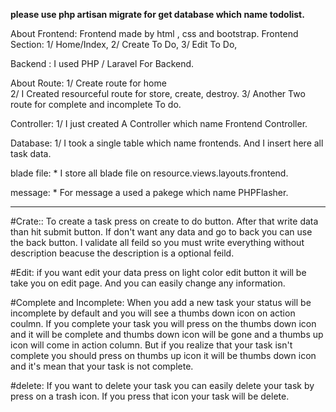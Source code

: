 **please use php artisan migrate for get database which name todolist.**

About Frontend:
                Frontend made by html , css and bootstrap.
Frontend Section:
                1/ Home/Index,
                2/ Create To Do,
                3/ Edit To Do,

Backend :
        I used PHP / Laravel For Backend.

About Route:
        1/ Create route for home                        
        2/ I Created resourceful route for store, create, destroy.
        3/ Another Two route for complete and incomplete To do.

Controller:
        1/ I just created A Controller which name Frontend Controller.

Database:
        1/ I took a single table which name frontends. And I insert here all task data.

blade file:
        * I store all blade file on resource.views.layouts.frontend.

message:
         * For message a used a pakege which name PHPFlasher.       

------------------

#Crate::
To create a task press on create to do button. After that write data than hit submit button.
If don't want any data and go to back you can use the back button. I validate all feild so you must write everything without description beacuse the description is a optional feild.

#Edit:
if you want edit your data press on light color edit button it will be take you on edit page. And you can easily change any information.

#Complete and Incomplete:
When you add a new task your status will be incomplete by default and you will see a thumbs down icon on action coulmn. If you complete your task you will press on the thumbs down icon and it will be complete and thumbs down icon will be gone and a thumbs up icon will come in  action column. But if you realize that your task isn't complete you should press on thumbs up icon it will be thumbs down icon and it's mean that your task is not complete.

#delete:
If you want to delete your task you can easily delete your task by press on a trash icon. If you press that icon your task will be delete.








